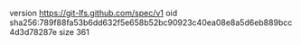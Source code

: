 version https://git-lfs.github.com/spec/v1
oid sha256:789f88fa53b6dd632f5e658b52bc90923c40ea08e8a5d6eb889bcc4d3d78287e
size 361

